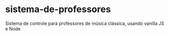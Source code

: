 # sistema-de-professores
Sistema de controle para professores de música clássica, usando vanilla JS e Node
